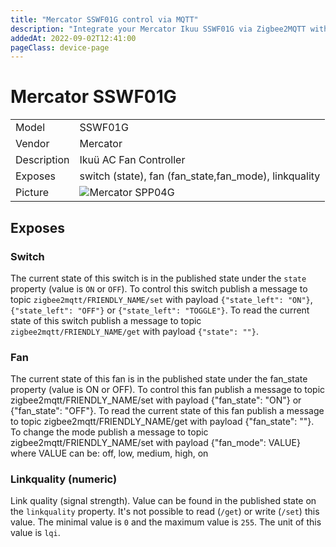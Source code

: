 ```yaml
---
title: "Mercator SSWF01G control via MQTT"
description: "Integrate your Mercator Ikuu SSWF01G via Zigbee2MQTT with whatever smart home infrastructure you are using without the vendor's bridge or gateway."
addedAt: 2022-09-02T12:41:00
pageClass: device-page
---
```


<!-- !!!! -->
<!-- ATTENTION: This file is auto-generated through docgen! -->
<!-- You can only edit the "Notes"-Section between the two comment lines "Notes BEGIN" and "Notes END". -->
<!-- Do not use h1 or h2 heading within "## Notes"-Section. -->
<!-- !!!! -->

# Mercator SSWF01G

|     |     |
|-----|-----|
| Model | SSWF01G  |
| Vendor  | Mercator  |
| Description | Ikuü AC Fan Controller |
| Exposes | switch (state), fan (fan_state,fan_mode), linkquality |
| Picture | ![Mercator SPP04G](https://www.zigbee2mqtt.io/images/devices/SSWF01G.jpg) |

<!-- Notes BEGIN: You can edit here. Add "## Notes" headline if not already present. -->


<!-- Notes END: Do not edit below this line -->

## Exposes

### Switch 
The current state of this switch is in the published state under the `state` property (value is `ON` or `OFF`).
To control this switch publish a message to topic `zigbee2mqtt/FRIENDLY_NAME/set` with payload `{"state_left": "ON"}`, `{"state_left": "OFF"}` or `{"state_left": "TOGGLE"}`.
To read the current state of this switch publish a message to topic `zigbee2mqtt/FRIENDLY_NAME/get` with payload `{"state": ""}`.

### Fan
The current state of this fan is in the published state under the fan_state property (value is ON or OFF). 
To control this fan publish a message to topic zigbee2mqtt/FRIENDLY_NAME/set with payload {"fan_state": "ON"} or {"fan_state": "OFF"}. 
To read the current state of this fan publish a message to topic zigbee2mqtt/FRIENDLY_NAME/get with payload {"fan_state": ""}. 
To change the mode publish a message to topic zigbee2mqtt/FRIENDLY_NAME/set with payload {"fan_mode": VALUE} where VALUE can be: off, low, medium, high, on

### Linkquality (numeric)
Link quality (signal strength).
Value can be found in the published state on the `linkquality` property.
It's not possible to read (`/get`) or write (`/set`) this value.
The minimal value is `0` and the maximum value is `255`.
The unit of this value is `lqi`.

